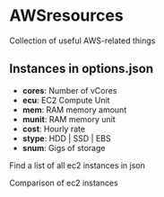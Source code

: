# AWSresources
Collection of useful AWS-related things

## Instances in options.json

- **cores**: Number of vCores
- **ecu**: EC2 Compute Unit
- **mem**: RAM memory amount
- **munit**: RAM memory unit
- **cost**: Hourly rate
- **stype**: HDD | SSD | EBS
- **snum**: Gigs of storage

Find a list of all ec2 instances in json

Comparison of ec2 instances
